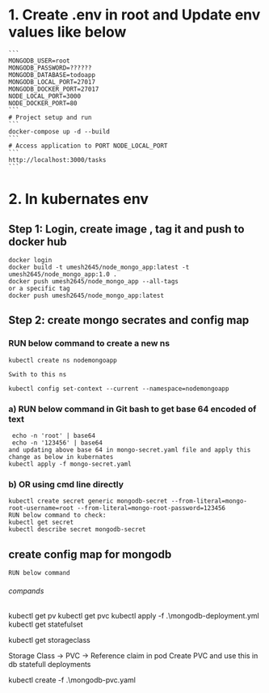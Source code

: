 
# 1. Create .env in root and Update env values like below
    ```
    MONGODB_USER=root
    MONGODB_PASSWORD=??????
    MONGODB_DATABASE=todoapp
    MONGODB_LOCAL_PORT=27017
    MONGODB_DOCKER_PORT=27017
    NODE_LOCAL_PORT=3000
    NODE_DOCKER_PORT=80
    ```
    # Project setup and run
    ```
    docker-compose up -d --build
    ```
    # Access application to PORT NODE_LOCAL_PORT
    ```
    http://localhost:3000/tasks
    ```
# 2. In kubernates env
## Step 1: Login, create image , tag it and push to docker hub
```
docker login
docker build -t umesh2645/node_mongo_app:latest -t umesh2645/node_mongo_app:1.0 .
docker push umesh2645/node_mongo_app --all-tags
or a specific tag
docker push umesh2645/node_mongo_app:latest
```
## Step 2: create mongo secrates and config map

### RUN below command to create a new ns
```
kubectl create ns nodemongoapp

Swith to this ns

kubectl config set-context --current --namespace=nodemongoapp
```
###  a) RUN below command in Git bash to get base 64 encoded of text
```
 echo -n 'root' | base64
 echo -n '123456' | base64
and updating above base 64 in mongo-secret.yaml file and apply this change as below in kubernates
kubectl apply -f mongo-secret.yaml
```
### b) OR using cmd line directly
```
kubectl create secret generic mongodb-secret --from-literal=mongo-root-username=root --from-literal=mongo-root-password=123456
RUN below command to check: 
kubectl get secret
kubectl describe secret mongodb-secret
```

## create config map for mongodb
```
RUN below command
```



###### compands

kubectl get pv
kubectl get pvc
kubectl apply -f .\mongodb-deployment.yml
kubectl get statefulset

kubectl get storageclass

Storage Class -> PVC -> Reference claim in pod
Create PVC and use this in db statefull deployments

kubectl create -f .\mongodb-pvc.yaml


